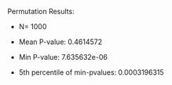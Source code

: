 Permutation Results:

* N= 1000

* Mean P-value: 0.4614572
* Min P-value: 7.635632e-06

* 5th percentile of min-pvalues: 0.0003196315 
